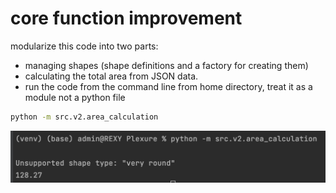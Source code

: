 # core function improvement
modularize this code into two parts: 
- managing shapes (shape definitions and a factory for creating them)
- calculating the total area from JSON data.
- run the code from the command line from home directory, treat it as a module not a python file

```bash
python -m src.v2.area_calculation
```

![](../../Pictures/Pasted%20image%2020230610020003.png)
